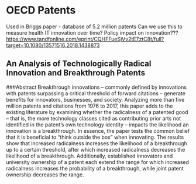 # OECD Patents
Used in Briggs paper - database of 5.2 million patents
Can we use this to measure health IT innovation over time?
Policy impact on innovation???
https://www.tandfonline.com/eprint/CQHFFueSjVv2tE7ztC8t/full?target=10.1080/13571516.2018.1438873
## An Analysis of Technologically Radical Innovation and Breakthrough Patents

###Abstract
Breakthrough innovations – commonly defined by innovations with patents surpassing a critical threshold of forward citations – generate benefits for innovators, businesses, and society. Analyzing more than five million patents and citations from 1976 to 2017, this paper adds to the existing literature by examining whether the radicalness of a patented good – that is, the more technology classes cited as contributing prior arts not identified in the patent’s own technology identity – impacts the likelihood an innovation is a breakthrough. In essence, the paper tests the common belief that it is beneficial to “think outside the box” when innovating. The results show that increased radicalness increases the likelihood of a breakthrough up to a certain threshold, after which increased radicalness decreases the likelihood of a breakthrough. Additionally, established innovators and university ownership of a patent each extend the range for which increased radicalness increases the probability of a breakthrough, while joint patent ownership decreases the range.

